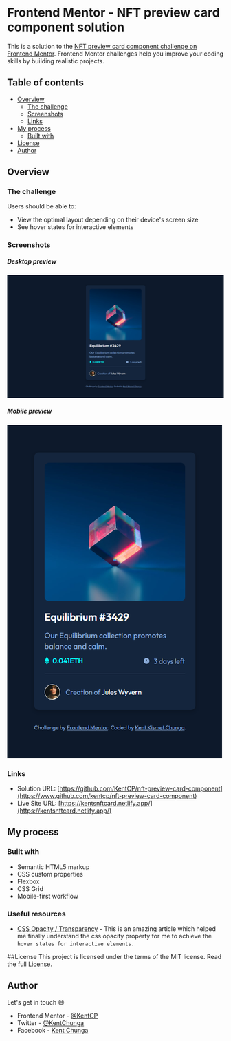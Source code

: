 # Frontend Mentor - NFT preview card component solution

This is a solution to the [NFT preview card component challenge on Frontend Mentor](https://www.frontendmentor.io/challenges/nft-preview-card-component-SbdUL_w0U). Frontend Mentor challenges help you improve your coding skills by building realistic projects. 

## Table of contents

- [Overview](#overview)
  - [The challenge](#the-challenge)
  - [Screenshots](#screenshots)
  - [Links](#links)
- [My process](#my-process)
  - [Built with](#built-with)
- [License](#license)
- [Author](#author)

## Overview

### The challenge

Users should be able to:

- View the optimal layout depending on their device's screen size
- See hover states for interactive elements

### Screenshots

##### Desktop preview
![Desktop preview](./screenshots/desktop.png)

##### Mobile preview
![Mobile preview](./screenshots/mobile.png)

### Links

- Solution URL: [https://github.com/KentCP/nft-preview-card-component](https://www.github.com/kentcp/nft-preview-card-component)
- Live Site URL: [https://kentsnftcard.netlify.app/](https://kentsnftcard.netlify.app/)

## My process

### Built with

- Semantic HTML5 markup
- CSS custom properties
- Flexbox
- CSS Grid
- Mobile-first workflow


### Useful resources

- [CSS Opacity / Transparency](https://github.com/KentCP/nft-preview-card-component) - This is an amazing article which helped me finally understand the css opacity property for me to achieve the `hover states for interactive elements.`


##License
This project is licensed under the terms of the MIT license.
Read the full [License](https://github.com/KentCP/nft-preview-card-component/blob/main/LICENSE).

## Author
Let's get in touch :smile:
- Frontend Mentor - [@KentCP](https://www.frontendmentor.io/profile/KentCP)
- Twitter - [@KentChunga](https://www.twitter.com/KentChunga)
- Facebook - [Kent Chunga](https://www.facebook.com/kentkeph.williams)


